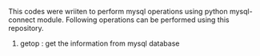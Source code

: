 This codes were wriiten to perform mysql operations using python mysql-connect module.
Following operations can be performed using this repository.
1. getop : get the information from mysql database

